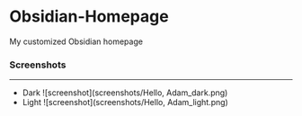 # Obsidian-Homepage
My customized Obsidian homepage

### Screenshots
---
- Dark
![screenshot](screenshots/Hello, Adam_dark.png)
- Light
![screenshot](screenshots/Hello, Adam_light.png)
